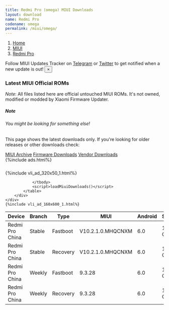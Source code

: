 ```yaml
---
title: Redmi Pro (omega) MIUI Downloads
layout: download
name: Redmi Pro
codename: omega
permalink: /miui/omega/
---
```

<nav aria-label="breadcrumb">
    <ol class="breadcrumb">
        <li class="breadcrumb-item"><a href="/">Home</a></li>
        <li class="breadcrumb-item"><a href="/miui/">MIUI</a></li>
        <li class="breadcrumb-item active" aria-current="page"><a href="/miui/omega/">Redmi Pro</a></li>
    </ol>
</nav>
<div class="alert alert-primary alert-dismissible fade show" role="alert">
    Follow MIUI Updates Tracker on <a href="https://t.me/MIUIUpdatesTracker" class="alert-link">Telegram</a>
     or <a href="https://twitter.com/MiFwUpdater" class="alert-link">Twitter</a> to get notified when a new update is out!
    <button type="button" class="close" data-dismiss="alert" aria-label="Close">
        <span aria-hidden="true">&times;</span>
    </button>
</div>

### Latest MIUI Official ROMs
*Note*: All files listed here are official untouched MIUI ROMs. It's not owned, modified or modded by Xiaomi Firmware Updater.
<div class="card">
  <div class="card-body">
    <h5 class="card-title">Note</h5>
    <h6 class="card-subtitle mb-2 text-muted">You might be looking for something else!</h6>
    <p class="card-text">This page shows the latest downloads only.
     If you're looking for older releases or other downloads check:</p>
    <a href="/archive/miui/omega/" class="card-link">MIUI Archive</a>
    <a href="/firmware/omega/" class="card-link">Firmware Downloads</a>
    <a href="/vendor/omega/" class="card-link">Vendor Downloads</a>
  </div>
</div>
{%include ads.html%}
<div class="row justify-content-center">
    <div class="col-10">
        <div class="table-responsive-md" style="margin-top: 25px;">
            {%include vli_ad_320x50_1.html%}
            <table id="miui" class="display dt-responsive nowrap compact table table-striped table-hover table-sm">
                <thead class="thead-dark">
                    <tr>
                        <th data-ref="device">Device</th>
                        <th data-ref="branch">Branch</th>
                        <th data-ref="type">Type</th>
                        <th data-ref="miui">MIUI</th>
                        <th data-ref="android">Android</th>
                        <th data-ref="size">Size</th>
                        <th data-ref="size">Date</th>
                        <th data-ref="link">Link</th>
                    </tr>
                </thead>
                <tbody>
                <tr><td>Redmi Pro China</td><td>Stable</td><td>Fastboot</td><td>V10.2.1.0.MHQCNXM</td><td>6.0</td><td>1.8 GB</td><td>2019-01-04</td><td><a href="/miui/omega/stable/V10.2.1.0.MHQCNXM/">Download</a></td></tr>
<tr><td>Redmi Pro China</td><td>Stable</td><td>Recovery</td><td>V10.2.1.0.MHQCNXM</td><td>6.0</td><td>1.5 GB</td><td>2019-01-04</td><td><a href="/miui/omega/stable/V10.2.1.0.MHQCNXM/">Download</a></td></tr>
<tr><td>Redmi Pro China</td><td>Weekly</td><td>Fastboot</td><td>9.3.28</td><td>6.0</td><td>1.8 GB</td><td>2019-03-29</td><td><a href="/miui/omega/weekly/9.3.28/">Download</a></td></tr>
<tr><td>Redmi Pro China</td><td>Weekly</td><td>Recovery</td><td>9.3.28</td><td>6.0</td><td>1.4 GB</td><td>2019-03-29</td><td><a href="/miui/omega/weekly/9.3.28/">Download</a></td></tr>

                </tbody>
                <script>loadMiuiDownloads()</script>
            </table>
        </div>
    </div>
    {%include vli_ad_160x600_1.html%}
</div>
